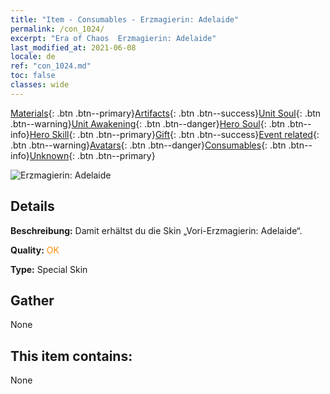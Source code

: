 ```yaml
---
title: "Item - Consumables - Erzmagierin: Adelaide"
permalink: /con_1024/
excerpt: "Era of Chaos  Erzmagierin: Adelaide"
last_modified_at: 2021-06-08
locale: de
ref: "con_1024.md"
toc: false
classes: wide
---
```

 [Materials](/ItemsDE/){: .btn .btn--primary}[Artifacts](/ItemsDE/Artifacts/){: .btn .btn--success}[Unit Soul](/ItemsDE/UnitSoul/){: .btn .btn--warning}[Unit Awakening](/ItemsDE/UnitAwakening/){: .btn .btn--danger}[Hero Soul](/ItemsDE/HeroSoul/){: .btn .btn--info}[Hero Skill](/ItemsDE/HeroSkill/){: .btn .btn--primary}[Gift](/ItemsDE/Gift/){: .btn .btn--success}[Event related](/ItemsDE/Events/){: .btn .btn--warning}[Avatars](/ItemsDE/Avatars/){: .btn .btn--danger}[Consumables](/ItemsDE/Consumables/){: .btn .btn--info}[Unknown](/ItemsDE/Unknown/){: .btn .btn--primary}

 ![Erzmagierin: Adelaide](/images/h/h_Adelaide4.jpg)

## Details
 **Beschreibung:** Damit erhältst du die Skin „Vori-Erzmagierin: Adelaide“.

 **Quality:** <span style="color: #FF8C00">OK</span>

 **Type:** Special Skin

## Gather

  None

## This item contains:

  None

